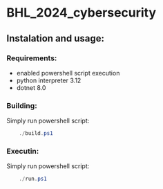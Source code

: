 # BHL_2024_cybersecurity

## Instalation and usage:
### Requirements:
- enabled powershell script execution
- python interpreter 3.12
- dotnet 8.0

### Building:
Simply run powershell script:
```powershell
    ./build.ps1
```

### Executin:
Simply run powershell script:
```powershell
    ./run.ps1
```